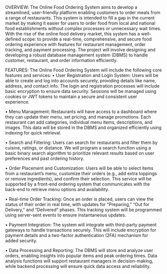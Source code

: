 OVERVIEW: 
The Online Food Ordering System aims to develop a streamlined, user-friendly platform enabling customers to order meals from a range of restaurants. This system is intended to fill a gap in the current market by making it easier for users to order food from local and national food establishments without complex processes or unnecessary wait times. 
With the rise of the online food delivery market, this system has a well-defined scope: to provide a real-time, comprehensive, and secure food ordering experience with features for restaurant management, order tracking, and payment processing. The project will involve designing and developing a robust database management system (DBMS) to handle customer, restaurant, and order information efficiently. 

FEATURES:
The Online Food Ordering System will include the following core features and services: 
•	User Registration and Login System: Users will be able to create and log into accounts securely, providing details like name, address, and contact info. The login and registration processes will include basic encryption to ensure data security. Sessions will be managed using cookies or JWT tokens to maintain a secure and consistent user experience. 

•	Menu Management: Restaurants will have access to a dashboard where they can update their menu, set pricing, and manage promotions. Each restaurant can add categories, individual menu items, descriptions, and images. This data will be stored in the DBMS and organized efficiently using indexing for quick retrieval.

•	Search and Filtering: Users can search for restaurants and filter them by cuisine, ratings, or distance. We will program a search function using a basic binary search algorithm to prioritize relevant results based on user preferences and past ordering history.

•	Order Placement and Customization: Users will be able to select items from a restaurant’s menu, customize their orders (e.g., add extra toppings or remove ingredients), and confirm their selection. This service will be supported by a front-end ordering system that communicates with the back-end to retrieve menu options and availability.

•	Real-time Order Tracking: Once an order is placed, users can view the status of their order in real time, with updates for “Preparing,” “Out for Delivery,” and “Delivered” phases. This tracking system will be programmed using server-sent events to ensure instantaneous updates.

•	Payment Integration: The system will integrate with third-party payment gateways to handle transactions securely. This will include encryption for payment details and a two-factor authentication (2FA) mechanism for added security. 

•	Data Processing and Reporting: The DBMS will store and analyze user orders, enabling insights into popular items and peak ordering times. Data analysis functions will support restaurant managers in decision-making, while backend processing will ensure quick data access and reliability.
